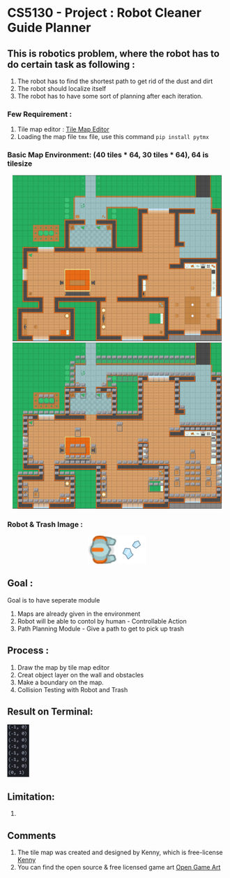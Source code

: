 # CS5130 - Project : Robot Cleaner Guide Planner 

## This is robotics problem, where the robot has to do certain task as following :
1. The robot has to find the shortest path to get rid of the dust and dirt
2. The robot should localize itself
3. The robot has to have some sort of planning after each iteration.

### Few Requirement : 
1. Tile map editor : [Tile Map Editor](https://www.mapeditor.org/)
2. Loading the map file ``tmx`` file, use this command ``pip install pytmx``

### Basic Map Environment: (40 tiles * 64, 30 tiles * 64), 64 is tilesize 
<p align="center">
  <img src="./image/map_image.PNG" width="480" height="380" >
  <img src="./image/snap_object.PNG" width="480" height="380">
</p>

### Robot & Trash Image :
<p align="center">
  <img src="./image/robot.png" width="64" height="64" >
  <img src="./image/trash.png" width="64" height="64">
</p>

## Goal : 
Goal is to have seperate module
1. Maps are already given in the environment 
2. Robot will be able to contol by human - Controllable Action
3. Path Planning Module - Give a path to get to pick up trash

## Process : 
1. Draw the map by tile map editor
2. Creat object layer on the wall and obstacles
3. Make a boundary on the map.
4. Collision Testing with Robot and Trash

## Result on Terminal:
<img src="./image/result.png" width="50" height="120" >

## Limitation:
1. 

## Comments 
1. The tile map was created and designed by Kenny, which is free-license [Kenny](https://kenney.nl/assets/topdown-shooter)
2. You can find the open source & free licensed game art [Open Game Art](https://opengameart.org/)

